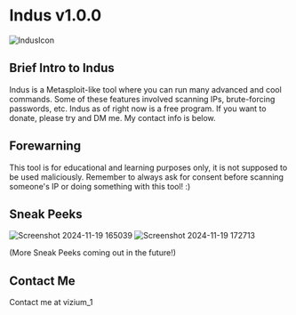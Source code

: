 # Indus v1.0.0

![IndusIcon](https://github.com/user-attachments/assets/8f357c5c-9159-41db-ae83-595a1075c022)

## Brief Intro to Indus
Indus is a Metasploit-like tool where you can run many advanced and cool commands. Some of these features involved scanning IPs, brute-forcing passwords, etc.
Indus as of right now is a free program. If you want to donate, please try and DM me. My contact info is below.

## Forewarning

This tool is for educational and learning purposes only, it is not supposed to be used maliciously. Remember to always ask for consent before scanning someone's IP or doing something with this tool! :)

## Sneak Peeks

![Screenshot 2024-11-19 165039](https://github.com/user-attachments/assets/638fc77e-5ce6-4404-bc00-5d9d71ae96a1)
![Screenshot 2024-11-19 172713](https://github.com/user-attachments/assets/2bfeea58-db87-426d-8fe5-9e86658bdf4b)

(More Sneak Peeks coming out in the future!)

## Contact Me

Contact me at vizium_1
